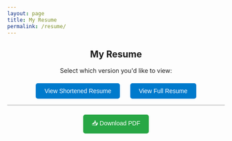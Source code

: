 ```yaml
---
layout: page
title: My Resume
permalink: /resume/
---
```


<style>
.resume-buttons {
  text-align: center;
  margin: 1.5em 0 1em;
}
.resume-buttons button {
  margin: 0 10px;
  padding: 10px 20px;
  font-size: 1em;
  border: none;
  background-color: #007acc;
  color: white;
  border-radius: 5px;
  cursor: pointer;
  transition: background-color 0.2s ease;
}
.resume-buttons button:hover {
  background-color: #005fa3;
}
#download-link-wrapper button {
  background-color: #28a745;
}
#download-link-wrapper button:hover {
  background-color: #1e7e34;
}
.resume-container {
  position: relative;
  max-width: 850px;
  margin: auto;
}
#resume-canvas {
  border: 1px solid #ccc;
  display: block;
  max-width: 100%;
  height: auto;
  margin: auto;
}
.side-btn {
  position: absolute;
  top: 50%;
  transform: translateY(-50%);
  background-color: rgba(0, 0, 0, 0.5);
  border: none;
  color: white;
  font-size: 1.5rem;
  padding: 10px 15px;
  cursor: pointer;
  z-index: 2;
  border-radius: 5px;
  transition: background-color 0.2s ease;
}
.side-btn:hover {
  background-color: rgba(0, 0, 0, 0.7);
}
.side-btn.left {
  left: 0;
}
.side-btn.right {
  right: 0;
}
</style>

<h2 style="text-align:center;">My Resume</h2>
<p style="text-align:center;">Select which version you'd like to view:</p>

<div class="resume-buttons">
  <button onclick="loadResume('short')">View Shortened Resume</button>
  <button onclick="loadResume('full')">View Full Resume</button>
</div>

<!-- Canvas and Navigation Arrows -->
<div class="resume-container" id="resume-wrapper">
  <button class="side-btn left" id="prev-btn" onclick="prevPage()" style="display: none;">&#10094;</button>
  <canvas id="resume-canvas"></canvas>
  <button class="side-btn right" id="next-btn" onclick="nextPage()" style="display: none;">&#10095;</button>
</div>

<!-- Download Button -->
<div class="resume-buttons" id="download-link-wrapper" style="text-align: center;">
  <a id="download-link" href="/assets/pdfs/Abhishek_Siwakoti_Resume_Short.pdf" download target="_blank">
    <button>📥 Download PDF</button>
  </a>
</div>

<!-- PDF.js + Custom Script -->
<script src="https://cdnjs.cloudflare.com/ajax/libs/pdf.js/3.4.120/pdf.min.js"></script>
<script>
  const canvas = document.getElementById('resume-canvas');
  const ctx = canvas.getContext('2d');
  let pdfDoc = null;
  let currentPage = 1;
  let totalPages = 1;
  let rendering = false;
  let pendingPage = null;
  let currentType = 'short';

  const scale = 1.5;
  const resumePaths = {
    short: '/assets/pdfs/Abhishek_Siwakoti_Resume_Short.pdf',
    full: '/assets/pdfs/Abhishek_Siwakoti_Resume_Full.pdf'
  };

  const prevBtn = document.getElementById('prev-btn');
  const nextBtn = document.getElementById('next-btn');
  const downloadLink = document.getElementById('download-link');

  pdfjsLib.GlobalWorkerOptions.workerSrc = 'https://cdnjs.cloudflare.com/ajax/libs/pdf.js/3.4.120/pdf.worker.min.js';

  function renderPage(num) {
    rendering = true;
    pdfDoc.getPage(num).then(page => {
      const viewport = page.getViewport({ scale });
      canvas.height = viewport.height;
      canvas.width = viewport.width;

      const renderContext = { canvasContext: ctx, viewport: viewport };
      page.render(renderContext).promise.then(() => {
        rendering = false;
        if (pendingPage !== null) {
          renderPage(pendingPage);
          pendingPage = null;
        }
      });

      // Update navigation buttons
      if (currentType === 'full') {
        prevBtn.style.display = num > 1 ? 'block' : 'none';
        nextBtn.style.display = num < totalPages ? 'block' : 'none';
      }
    });
  }

  function queueRenderPage(num) {
    if (rendering) {
      pendingPage = num;
    } else {
      renderPage(num);
    }
  }

  function prevPage() {
    if (currentPage <= 1) return;
    currentPage--;
    queueRenderPage(currentPage);
  }

  function nextPage() {
    if (currentPage >= totalPages) return;
    currentPage++;
    queueRenderPage(currentPage);
  }

  function loadResume(type) {
    currentType = type;
    currentPage = 1;

    pdfjsLib.getDocument(resumePaths[type]).promise.then(pdf => {
      pdfDoc = pdf;
      totalPages = pdf.numPages;
      renderPage(currentPage);

      // Show nav only for full resume
      if (type === 'full' && totalPages > 1) {
        prevBtn.style.display = 'none';
        nextBtn.style.display = 'block';
      } else {
        prevBtn.style.display = 'none';
        nextBtn.style.display = 'none';
      }

      // Update download link
      downloadLink.href = resumePaths[type];
    });
  }

  // Load short version by default
  document.addEventListener("DOMContentLoaded", () => {
    loadResume('short');
  });
</script>
